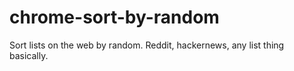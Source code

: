 # chrome-sort-by-random
Sort lists on the web by random. Reddit, hackernews, any list thing basically.
